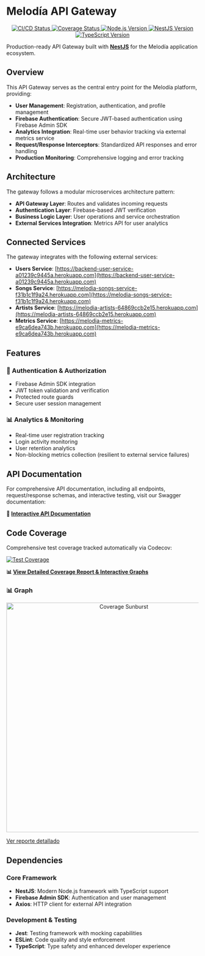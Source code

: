 # Melodía API Gateway

<p align="center">
  <a href="https://github.com/melodia-grupo09/melodia-gateway/actions/workflows/ci.yaml" target="_blank">
    <img src="https://img.shields.io/github/actions/workflow/status/melodia-grupo09/melodia-gateway/ci.yaml?branch=main&label=CI%2FCD%20Pipeline" alt="CI/CD Status" />
  </a>
  <a href="https://app.codecov.io/github/melodia-grupo09/melodia-gateway" target="_blank">
    <img src="https://codecov.io/gh/melodia-grupo09/melodia-gateway/graph/badge.svg?token=DTFTGGZX5L" alt="Coverage Status" />
  </a>
  <a href="https://nodejs.org" target="_blank">
    <img src="https://img.shields.io/badge/node-%3E%3D22.0.0-brightgreen.svg" alt="Node.js Version" />
  </a>
  <a href="https://nestjs.com" target="_blank">
    <img src="https://img.shields.io/badge/NestJS-10.0-E0234E.svg" alt="NestJS Version" />
  </a>
  <a href="https://www.typescriptlang.org" target="_blank">
    <img src="https://img.shields.io/badge/TypeScript-5.1-007ACC.svg" alt="TypeScript Version" />
  </a>
</p>

Production-ready API Gateway built with [**NestJS**](https://nestjs.com/) for the Melodía application ecosystem.

## Overview

This API Gateway serves as the central entry point for the Melodía platform, providing:

- **User Management**: Registration, authentication, and profile management
- **Firebase Authentication**: Secure JWT-based authentication using Firebase Admin SDK
- **Analytics Integration**: Real-time user behavior tracking via external metrics service
- **Request/Response Interceptors**: Standardized API responses and error handling
- **Production Monitoring**: Comprehensive logging and error tracking

## Architecture

The gateway follows a modular microservices architecture pattern:

- **API Gateway Layer**: Routes and validates incoming requests
- **Authentication Layer**: Firebase-based JWT verification
- **Business Logic Layer**: User operations and service orchestration
- **External Services Integration**: Metrics API for user analytics

## Connected Services

The gateway integrates with the following external services:

- **Users Service**: [https://backend-user-service-a01239c9445a.herokuapp.com](https://backend-user-service-a01239c9445a.herokuapp.com)
- **Songs Service**: [https://melodia-songs-service-f31b1c1f9a24.herokuapp.com](https://melodia-songs-service-f31b1c1f9a24.herokuapp.com)
- **Artists Service**: [https://melodia-artists-64869ccb2e15.herokuapp.com](https://melodia-artists-64869ccb2e15.herokuapp.com)
- **Metrics Service**: [https://melodia-metrics-e9ca6dea743b.herokuapp.com](https://melodia-metrics-e9ca6dea743b.herokuapp.com)

## Features

### 🔐 Authentication & Authorization

- Firebase Admin SDK integration
- JWT token validation and verification
- Protected route guards
- Secure user session management

### 📊 Analytics & Monitoring

- Real-time user registration tracking
- Login activity monitoring
- User retention analytics
- Non-blocking metrics collection (resilient to external service failures)

## API Documentation

For comprehensive API documentation, including all endpoints, request/response schemas, and interactive testing, visit our Swagger documentation:

**🔗 [Interactive API Documentation](https://melodia-gateway-2b9807728e9a.herokuapp.com//api)**

## Code Coverage

Comprehensive test coverage tracked automatically via Codecov:

[![Test Coverage](https://codecov.io/gh/melodia-grupo09/melodia-gateway/graph/badge.svg?token=DTFTGGZX5L)](https://codecov.io/gh/melodia-grupo09/melodia-gateway)

**📊 [View Detailed Coverage Report & Interactive Graphs](https://app.codecov.io/gh/melodia-grupo09/melodia-gateway)**

<h3>📊 Graph</h3>
<div align="center">
  
  <a href="https://app.codecov.io/gh/melodia-grupo09/melodia-gateway" target="_blank">
    <img src="https://codecov.io/gh/melodia-grupo09/melodia-gateway/graphs/sunburst.svg?token=DTFTGGZX5L" alt="Coverage Sunburst" width="600" />
  </a>
  
</div>
<p><a href="https://app.codecov.io/gh/melodia-grupo09/melodia-gateway">Ver reporte detallado</a></p>

## Dependencies

### Core Framework

- **NestJS**: Modern Node.js framework with TypeScript support
- **Firebase Admin SDK**: Authentication and user management
- **Axios**: HTTP client for external API integration

### Development & Testing

- **Jest**: Testing framework with mocking capabilities
- **ESLint**: Code quality and style enforcement
- **TypeScript**: Type safety and enhanced developer experience
